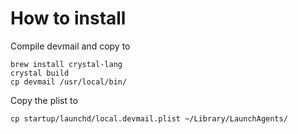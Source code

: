 # How to install

Compile devmail and copy to

    brew install crystal-lang
    crystal build
    cp devmail /usr/local/bin/

Copy the plist to

    cp startup/launchd/local.devmail.plist ~/Library/LaunchAgents/

